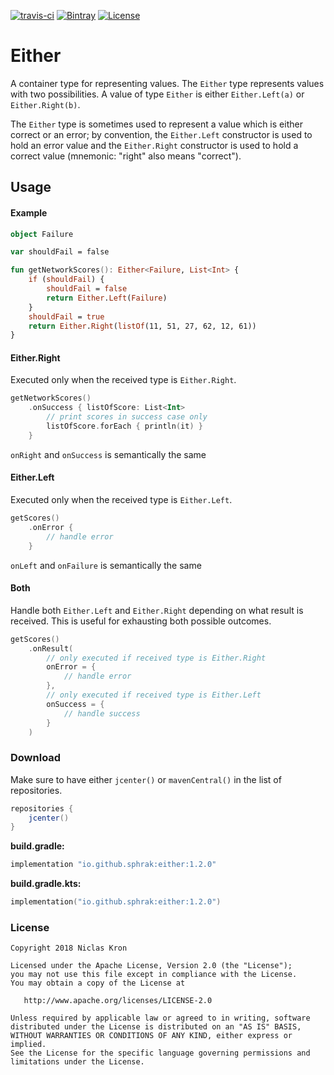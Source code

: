 [![travis-ci](https://travis-ci.org/sphrak/Either.svg?branch=master)](https://travis-ci.org/sphrak/Either)
[![Bintray](https://img.shields.io/bintray/v/sphrak/either/either)](https://bintray.com/sphrak/either/either)
[![License](https://img.shields.io/badge/License-Apache%202.0-blue.svg)](https://github.com/sphrak/Either/blob/master/LICENSE)


# Either
A container type for representing values. The `Either` type represents values with two possibilities. A value of type `Either` is either `Either.Left(a)` or `Either.Right(b)`.

The `Either` type is sometimes used to represent a value which is either correct or an error; by convention, the `Either.Left` constructor is used to hold an error value and the `Either.Right` constructor is used to hold a correct value (mnemonic: "right" also means "correct").

## Usage

#### Example

```kotlin
object Failure

var shouldFail = false

fun getNetworkScores(): Either<Failure, List<Int> {
    if (shouldFail) {
        shouldFail = false
        return Either.Left(Failure)
    }
    shouldFail = true
    return Either.Right(listOf(11, 51, 27, 62, 12, 61))
}
```

#### Either.Right
Executed only when the received type is `Either.Right`.

```kotlin
getNetworkScores()
    .onSuccess { listOfScore: List<Int>
        // print scores in success case only
        listOfScore.forEach { println(it) }
    }

```

`onRight` and `onSuccess` is semantically the same

#### Either.Left
Executed only when the received type is `Either.Left`.

```kotlin
getScores()
    .onError {
        // handle error
    }
```

`onLeft` and `onFailure` is semantically the same

#### Both
Handle both `Either.Left` and `Either.Right` depending on what result is received. This is useful for exhausting
both possible outcomes.

```kotlin
getScores()
    .onResult(
        // only executed if received type is Either.Right
        onError = {
            // handle error
        },
        // only executed if received type is Either.Left
        onSuccess = {
            // handle success
        }
    )
```

### Download 
Make sure to have either `jcenter()` or `mavenCentral()` in the list of repositories.
```groovy
repositories {
    jcenter()
}
```

**build.gradle:**

```groovy
implementation "io.github.sphrak:either:1.2.0"
```

**build.gradle.kts:**

```kotlin
implementation("io.github.sphrak:either:1.2.0")
```

### License

	Copyright 2018 Niclas Kron

	Licensed under the Apache License, Version 2.0 (the "License");
	you may not use this file except in compliance with the License.
	You may obtain a copy of the License at

	   http://www.apache.org/licenses/LICENSE-2.0

	Unless required by applicable law or agreed to in writing, software
	distributed under the License is distributed on an "AS IS" BASIS,
	WITHOUT WARRANTIES OR CONDITIONS OF ANY KIND, either express or implied.
	See the License for the specific language governing permissions and
	limitations under the License.
